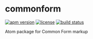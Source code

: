 commonform
==========

[![apm version](https://img.shields.io/apm/v/commonform.svg)](https://atom.io/packages/commonform)
[![license](https://img.shields.io/badge/license-Apache--2.0-303284.svg)](http://www.apache.org/licenses/LICENSE-2.0)
[![build status](https://img.shields.io/travis/commonform/atom-commonform.svg)](http://travis-ci.org/commonform/atom-commonform)

Atom package for Common Form markup
